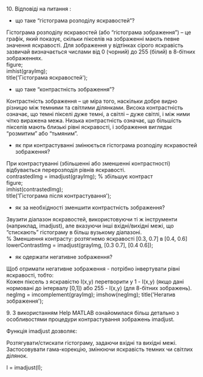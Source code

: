 10\. Відповіді на питання : 

- що таке “гістограма розподілу яскравостей”?

Гістограма розподілу яскравостей (або “гістограма зображення”) – це графік, який показує, скільки пікселів на зображенні мають певне значення яскравості. Для зображення у відтінках сірого яскравість зазвичай визначається числами від 0 (чорний) до 255 (білий) в 8-бітних зображеннях.  
figure;  
imhist(grayImg);  
title('Гістограма яскравостей');

-  що таке “контрастність зображення”?

Контрастність зображення – це міра того, наскільки добре видно різницю між темними та світлими ділянками. Висока контрастність означає, що темні пікселі дуже темні, а світлі – дуже світлі, і між ними чітко виражена межа. Низька контрастність означає, що більшість пікселів мають близькі рівні яскравості, і зображення виглядає “розмитим” або “тьмяним”.

-  як при контрастуванні змінюється гістограма розподілу яскравостей зображення?


При контрастуванні (збільшенні або зменшенні контрастності) відбувається перерозподіл рівнів яскравості.   
contrastedImg \= imadjust(grayImg); % збільшує контраст  
figure;  
imhist(contrastedImg);  
title('Гістограма після контрастування');

-  як за необхідності зменшити контрастність зображення?

Звузити діапазон яскравостей, використовуючи ті ж інструменти (наприклад, imadjust), але вказуючи інші вхідні/вихідні межі, що “стискають” гістограму в більш вузькому діапазоні.   
% Зменшення контрасту: розтягнемо яскравості \[0.3, 0.7\] в \[0.4, 0.6\]  
lowerContrastImg \= imadjust(grayImg, \[0.3 0.7\], \[0.4 0.6\]);

- як одержати негативне зображення?

Щоб отримати негативне зображення \- потрібно інвертувати рівні яскравості, тобто:  
 Кожен піксель з яскравістю I(x,y) перетворити у 1 \- I(x,y) (якщо дані нормовані до інтервалу \[0,1\]) або 255 \- I(x,y) (для 8-бітних зображень).  
negImg \= imcomplement(grayImg); imshow(negImg); title('Негатив зображення');

9\. З використанням Help MATLAB ознайомилася більш детально з  
особливостями процедури контрастування зображень imadjust.  
   
Функція imadjust дозволяє:

Розтягувати/стискати гістограму, задаючи вхідні та вихідні межі.  
Застосовувати гама-корекцію, змінюючи яскравість темних чи світлих ділянок.

І \= imadjust(I);

